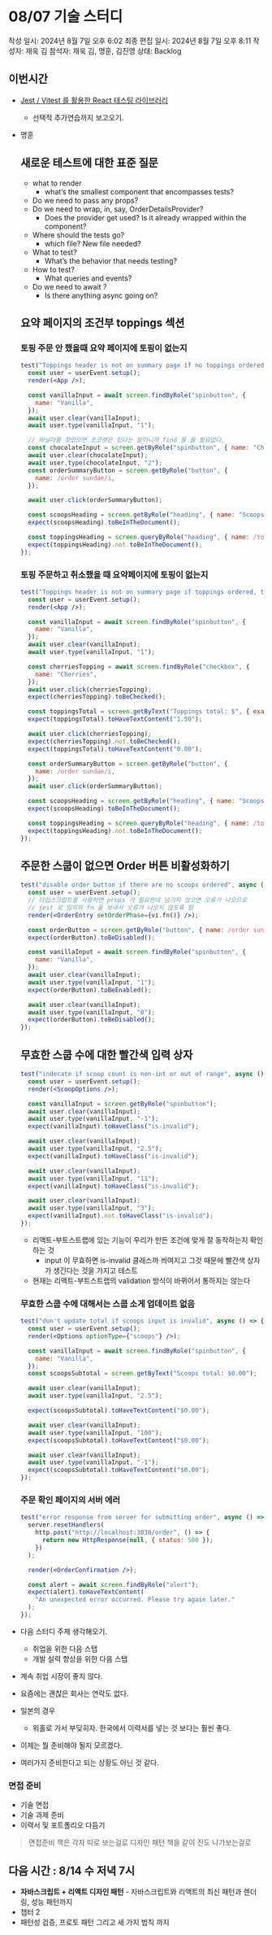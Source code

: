 # 08/07 기술 스터디

작성 일시: 2024년 8월 7일 오후 6:02
최종 편집 일시: 2024년 8월 7일 오후 8:11
작성자: 재욱 김
참석자: 재욱 김, 명훈, 김진영
상태: Backlog

## 이번시간

- [Jest / Vitest 를 활용한 React 테스팅 라이브러리](https://www.udemy.com/course/jest-testing-library/)
    - 선택적 추가연습까지 보고오기.
    
- 명훈
    
    ## 새로운 테스트에 대한 표준 질문
    
    - what to render
        - what’s the smallest component that encompasses tests?
    - Do we need to pass any props?
    - Do we need to wrap, in, say, OrderDetailsProvider?
        - Does the provider get used? Is it already wrapped within the component?
    - Where should the tests go?
        - which file? New file needed?
    - What to test?
        - What’s the behavior that needs testing?
    - How to test?
        - What queries and events?
    - Do we need to await ?
        - Is there anything async going on?
    
    ## 요약 페이지의 조건부 toppings 섹션
    
    ### 토핑 주문 안 했을때 요약 페이지에 토핑이 없는지
    
    ```jsx
    test("Toppings header is not on summary page if no toppings ordered", async () => {
      const user = userEvent.setup();
      render(<App />);
    
      const vanillaInput = await screen.findByRole("spinbutton", {
        name: "Vanilla",
      });
      await user.clear(vanillaInput);
      await user.type(vanillaInput, "1");
    
      // 바닐라를 찾았으면 초코렛은 있다는 말이니까 find 를 쓸 필요없다.
      const chocolateInput = screen.getByRole("spinbutton", { name: "Chocolate" });
      await user.clear(chocolateInput);
      await user.type(chocolateInput, "2");
      const orderSummaryButton = screen.getByRole("button", {
        name: /order sundae/i,
      });
    
      await user.click(orderSummaryButton);
    
      const scoopsHeading = screen.getByRole("heading", { name: "Scoops: $6.00" });
      expect(scoopsHeading).toBeInTheDocument();
    
      const toppingsHeading = screen.queryByRole("heading", { name: /toppings/i });
      expect(toppingsHeading).not.toBeInTheDocument();
    });
    
    ```
    
    ### 토핑 주문하고 취소했을 때 요약페이지에 토핑이 없는지
    
    ```jsx
    test("Toppings header is not on summary page if toppings ordered, then removed", async () => {
      const user = userEvent.setup();
      render(<App />);
    
      const vanillaInput = await screen.findByRole("spinbutton", {
        name: "Vanilla",
      });
      await user.clear(vanillaInput);
      await user.type(vanillaInput, "1");
    
      const cherriesTopping = await screen.findByRole("checkbox", {
        name: "Cherries",
      });
      await user.click(cherriesTopping);
      expect(cherriesTopping).toBeChecked();
    
      const toppingsTotal = screen.getByText("Toppings total: $", { exact: false });
      expect(toppingsTotal).toHaveTextContent("1.50");
    
      await user.click(cherriesTopping);
      expect(cherriesTopping).not.toBeChecked();
      expect(toppingsTotal).toHaveTextContent("0.00");
    
      const orderSummaryButton = screen.getByRole("button", {
        name: /order sundae/i,
      });
      await user.click(orderSummaryButton);
    
      const scoopsHeading = screen.getByRole("heading", { name: "Scoops: $2.00" });
      expect(scoopsHeading).toBeInTheDocument();
    
      const toppingsHeading = screen.queryByRole("heading", { name: /toppings/i });
      expect(toppingsHeading).not.toBeInTheDocument();
    });
    
    ```
    
    ## 주문한 스쿱이 없으면 Order 버튼 비활성화하기
    
    ```jsx
    test("disable order button if there are no scoops ordered", async () => {
      const user = userEvent.setup();
      // 타입스크립트를 사용하면 props 가 필요한데 넘기지 않으면 오류가 나오므로
      // jest 로 임의의 fn 을 보내서 오류가 나오지 않도록 함
      render(<OrderEntry setOrderPhase={vi.fn()} />);
    
      const orderButton = screen.getByRole("button", { name: /order sundae/i });
      expect(orderButton).toBeDisabled();
    
      const vanillaInput = await screen.findByRole("spinbutton", {
        name: "Vanilla",
      });
      await user.clear(vanillaInput);
      await user.type(vanillaInput, "1");
      expect(orderButton).toBeEnabled();
    
      await user.clear(vanillaInput);
      await user.type(vanillaInput, "0");
      expect(orderButton).toBeDisabled();
    });
    
    ```
    
    ## 무효한 스쿱 수에 대한 빨간색 입력 상자
    
    ```jsx
    test("indecate if scoop count is non-int or out of range", async () => {
      const user = userEvent.setup();
      render(<ScoopOptions />);
    
      const vanillaInput = screen.getByRole("spinbutton");
      await user.clear(vanillaInput);
      await user.type(vanillaInput, "-1");
      expect(vanillaInput).toHaveClass("is-invalid");
    
      await user.clear(vanillaInput);
      await user.type(vanillaInput, "2.5");
      expect(vanillaInput).toHaveClass("is-invalid");
    
      await user.clear(vanillaInput);
      await user.type(vanillaInput, "11");
      expect(vanillaInput).toHaveClass("is-invalid");
    
      await user.clear(vanillaInput);
      await user.type(vanillaInput, "3");
      expect(vanillaInput).not.toHaveClass("is-invalid");
    });
    
    ```
    
    - 리액트-부트스트랩에 있는 기능이 우리가 만든 조건에 맞게 잘 동작하는지 확인하는 것
        - input 이 무효하면 is-invalid 클래스까 씌여지고 그것 때문에 빨간색 상자가 생긴다는 것을 가지고 테스트
    - 현재는 리액트-부트스트랩의 validation 방식이 바뀌어서 통하지는 않는다
    
    ### 무효한 스쿱 수에 대해서는 스쿱 소게 업데이트 없음
    
    ```jsx
    test("don't update total if scoops input is invalid", async () => {
      const user = userEvent.setup();
      render(<Options optionType={"scoops"} />);
    
      const vanillaInput = await screen.findByRole("spinbutton", {
        name: "Vanilla",
      });
      const scoopsSubtotal = screen.getByText("Scoops total: $0.00");
    
      await user.clear(vanillaInput);
      await user.type(vanillaInput, "2.5");
    
      expect(scoopsSubtotal).toHaveTextContent("$0.00");
    
      await user.clear(vanillaInput);
      await user.type(vanillaInput, "100");
      expect(scoopsSubtotal).toHaveTextContent("$0.00");
    
      await user.clear(vanillaInput);
      await user.type(vanillaInput, "-1");
      expect(scoopsSubtotal).toHaveTextContent("$0.00");
    });
    
    ```
    
    ### 주문 확인 페이지의 서버 에러
    
    ```jsx
    test("error response from server for submitting order", async () => {
      server.resetHandlers(
        http.post("http://localhost:3030/order", () => {
          return new HttpResponse(null, { status: 500 });
        })
      );
    
      render(<OrderConfirmation />);
    
      const alert = await screen.findByRole("alert");
      expect(alert).toHaveTextContent(
        "An unexpected error occurred. Please try again later."
      );
    });
    
    ```
    

- 다음 스터디 주제 생각해오기.
    - 취업을 위한 다음 스탭
    - 개발 실력 향상을 위한 다음 스탭

- 계속 취업 시장이 좋지 않다.
- 요즘에는 괜찮은 회사는 연락도 없다.
- 일본의 경우
    - 워홀로 가서 부딪히자. 한국에서 이력서를 넣는 것 보다는 훨씬 좋다.
- 이제는 뭘 준비해야 될지 모르겠다.
- 여러가지 준비한다고 되는 상황도 아닌 것 같다.

### 면접 준비

- 기술 면접
- 기술 과제 준비
- 이력서 및 포트폴리오 다듬기

> 면접준비 책은 각자 따로 보는걸로
디자인 패턴 책을 같이 진도 나가보는걸로
> 

## 다음 시간 :   8/14 수  저녁 7시

- **자바스크립트 + 리액트 디자인 패턴** - 자바스크립트와 리액트의 최신 패턴과 렌더링, 성능 패턴까지
- 챕터 2
- 패턴성 검증, 프로토 패턴 그리고 세 가지 법칙 까지